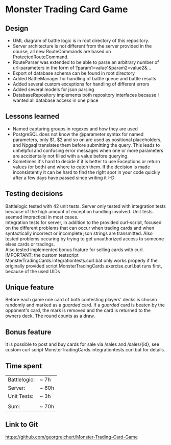 # Monster Trading Card Game

## Design
* UML diagram of battle logic is in root directory of this repository. 
* Server architecture is not different from the server provided in the 
course, all new RouteCommands are based on ProtectedRouteCommand.   
* RouteParser was extended to be able to parse an arbitrary number of 
url-parameters in the form of ?param1=value1&param2=value2&...
* Export of database schema can be found in root directory
* Added BattleManager for handling of battle queue and battle results
* Added several custom exceptions for handling of different errors
* Added several models for json parsing
* DatabaseRepository implements both repository interfaces because 
I wanted all database access in one place

## Lessons learned
* Named capturing groups in regexes and how they are used
* PostgreSQL does not know the @parameter syntax for named parameters, only 
$1, $2 and so on are used as positional placeholders, and Npgsql translates 
them before submitting the query. This leads to unhelpful and confusing error 
messages when one or more parameters are accidentally not filled with a 
value before querying.
* Sometimes it's hard to decide if it is better to use Exceptions or return 
values (or both) and where to catch them. If the decision is made inconsistently 
it can be hard to find the right spot in your code quickly after a few days 
have passed since writing it :-D

## Testing decisions
Battlelogic tested with 42 unit tests. Server only tested with integration 
tests because of the high amount of exception handling involved. Unit tests 
seemed impractical in most cases.   
Integration tests for server, in addition to the provided curl-script, focused 
on the different problems that can occur when trading cards and when 
syntactically incorrect or incomplete json strings are transmitted. Also 
tested problems occuring by trying to get unauthorized access to someone elses 
cards or tradings.   
Also tested implemented bonus feature for selling cards with curl.
IMPORTANT: the custom testscript MonsterTradingCards.integrationtests.curl.bat 
only works properly if the originally provided script MonsterTradingCards.exercise.curl.bat 
runs first, because of the used UIDs

## Unique feature
Before each game one card of both contesting players' decks is chosen randomly 
and marked as a _guarded_ card. If a _guarded_ card is beaten by the opponent's 
card, the mark is removed and the card is returned to the owners deck. The 
round counts as a draw.

## Bonus feature
It is possible to post and buy cards for sale via /sales and /sales/{id}, see 
custom curl script MonsterTradingCards.integrationtests.curl.bat for details.

## Time spent
|              |        |
| ------------ | ------ |
| Battlelogic: |  ~  7h |   
| Server:      |  ~ 60h |  
| Unit Tests:  |  ~  3h |   
|              |        |
| Sum:         |  ~ 70h |  

## Link to Git
https://github.com/georgreichert/Monster-Trading-Card-Game
